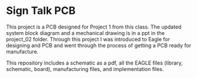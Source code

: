 # Sign Talk PCB
This project is a PCB designed for Project 1 from this class. The updated system block diagram and a mechanical drawing is in a ppt in the project_02 folder. Through this project I was introduced to Eagle for designing and PCB and went through the process of getting a PCB ready for manufacture. 

This repository includes a schematic as a pdf, all the EAGLE files (library, schematic, board), manufacturing files, and implementation files. 
